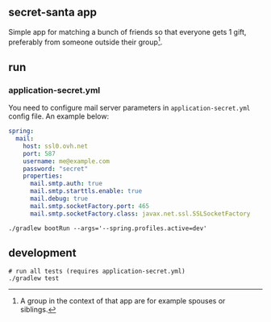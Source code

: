 ## secret-santa app

Simple app for matching a bunch of friends so that everyone gets 1 gift, preferably from someone outside their group[^1].

## run

### application-secret.yml

You need to configure mail server parameters in `application-secret.yml` config file. An example below:

```yaml
spring:
  mail:
    host: ssl0.ovh.net
    port: 587
    username: me@example.com
    password: "secret"
    properties:
      mail.smtp.auth: true
      mail.smtp.starttls.enable: true
      mail.debug: true
      mail.smtp.socketFactory.port: 465
      mail.smtp.socketFactory.class: javax.net.ssl.SSLSocketFactory
```

```shell
./gradlew bootRun --args='--spring.profiles.active=dev'
```

## development

```shell
# run all tests (requires application-secret.yml)
./gradlew test
```

[^1]: A group in the context of that app are for example spouses or siblings.
